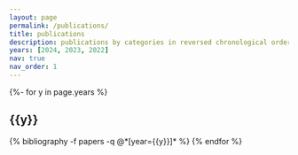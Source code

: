 ```yaml
---
layout: page
permalink: /publications/
title: publications
description: publications by categories in reversed chronological order.
years: [2024, 2023, 2022]
nav: true
nav_order: 1
---
```

<!-- _pages/publications.md -->
<div class="publications">

{%- for y in page.years %}
  <h2 class="year">{{y}}</h2>
  {% bibliography -f papers -q @*[year={{y}}]* %}
{% endfor %}

</div>
